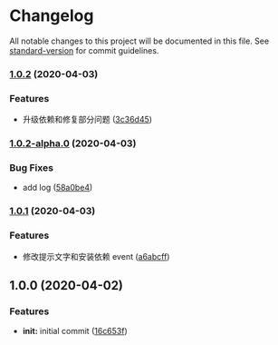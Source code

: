 # Changelog

All notable changes to this project will be documented in this file. See [standard-version](https://github.com/conventional-changelog/standard-version) for commit guidelines.

### [1.0.2](https://github.com/virgoone/lark-cli/compare/v1.0.2-alpha.0...v1.0.2) (2020-04-03)

### Features

- 升级依赖和修复部分问题 ([3c36d45](https://github.com/virgoone/lark-cli/commit/3c36d45f0e97a47bcfe46404e2c4503bee5f5e4f))

### [1.0.2-alpha.0](https://github.com/virgoone/lark-cli/compare/v1.0.1...v1.0.2-alpha.0) (2020-04-03)

### Bug Fixes

- add log ([58a0be4](https://github.com/virgoone/lark-cli/commit/58a0be4d9bb891a659d28e1cf0e7b5172e4c5d47))

### [1.0.1](https://github.com/virgoone/lark-cli/compare/v1.0.0...v1.0.1) (2020-04-03)

### Features

- 修改提示文字和安装依赖 event ([a6abcff](https://github.com/virgoone/lark-cli/commit/a6abcffa5bc2d109d1e24c82086ce7bd63a8a073))

## 1.0.0 (2020-04-02)

### Features

- **init:** initial commit ([16c653f](https://github.com/virgoone/lark-cli/commit/16c653ff046a7df013c1a592a9282e2ceaa0a497))
